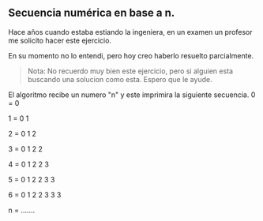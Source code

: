 ##  Secuencia numérica en base a n.

Hace años cuando estaba estiando la ingeniera, en un examen un profesor me solicito hacer este ejercicio.

En su momento no lo entendi, pero hoy creo haberlo resuelto parcialmente.

> Nota: No recuerdo muy bien este ejercicio, pero si alguien esta buscando una solucion como esta. Espero que le ayude.

El algoritmo recibe un numero "n" y este imprimira la siguiente secuencia.
0 = 0

1 = 0 1

2 = 0 1 2

3 = 0 1 2 2

4 = 0 1 2 2 3

5 = 0 1 2 2 3 3

6 = 0 1 2 2 3 3 3

n = .......
